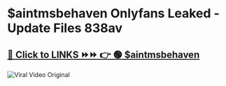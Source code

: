 
 # $aintmsbehaven Onlyfans Leaked - Update Files 838av

## <h2><a href="https://clipsfans.com/$aintmsbehaven&ref=git">🔗 Click to LINKS ⏩⏩ 👉 🟢 $aintmsbehaven </a></h2>

<a href="https://clipsfans.com/$aintmsbehaven&ref=git" rel="nofollow" data-target="animated-image.originalLink"><img src="https://i.ibb.co.com/xMMVF88/686577567.gif" alt="Viral Video Original" style="max-width: 100%; display: inline-block;" data-target="animated-image.originalImage"></a>

